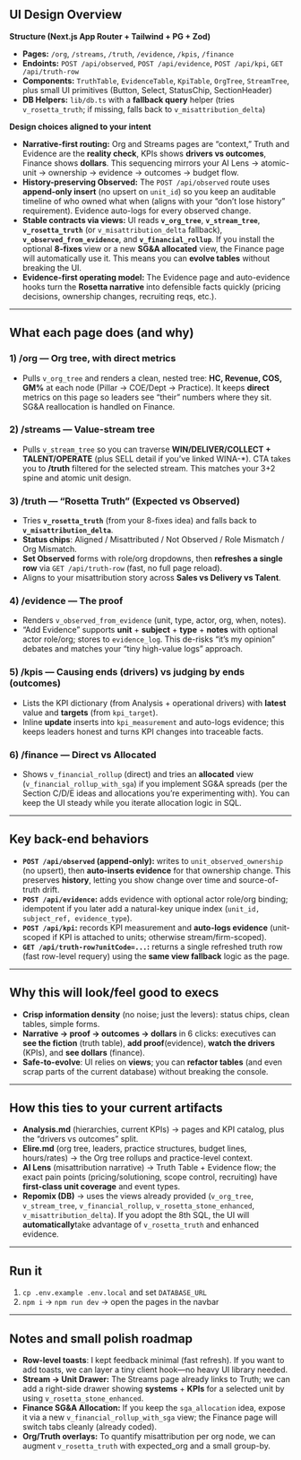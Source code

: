 ## UI Design Overview

**Structure (Next.js App Router + Tailwind + PG + Zod)**

- **Pages:** `/org`, `/streams`, `/truth`, `/evidence`, `/kpis`, `/finance`
- **Endoints:** `POST /api/observed`, `POST /api/evidence`, `POST /api/kpi`, `GET /api/truth-row`
- **Components:** `TruthTable`, `EvidenceTable`, `KpiTable`, `OrgTree`, `StreamTree`, plus small UI primitives (Button, Select, StatusChip, SectionHeader)
- **DB Helpers:** `lib/db.ts` with a **fallback query** helper (tries `v_rosetta_truth`; if missing, falls back to `v_misattribution_delta`)

**Design choices aligned to your intent**

- **Narrative-first routing:** Org and Streams pages are “context,” Truth and Evidence are the **reality check**, KPIs shows **drivers vs outcomes**, Finance shows **dollars**. This sequencing mirrors your AI Lens → atomic-unit → ownership → evidence → outcomes → budget flow. 
- **History-preserving Observed:** The `POST /api/observed` route uses **append-only insert** (no upsert on `unit_id`) so you keep an auditable timeline of who owned what when (aligns with your “don’t lose history” requirement). Evidence auto-logs for every observed change. 
- **Stable contracts via views:** UI reads **`v_org_tree`**, **`v_stream_tree`**, **`v_rosetta_truth`** (or `v_misattribution_delta` fallback), **`v_observed_from_evidence`**, and **`v_financial_rollup`**. If you install the optional **8-fixes** view or a new **SG&A allocated** view, the Finance page will automatically use it. This means you can **evolve tables** without breaking the UI. 
- **Evidence-first operating model:** The Evidence page and auto-evidence hooks turn the **Rosetta narrative** into defensible facts quickly (pricing decisions, ownership changes, recruiting reqs, etc.). 

------

## What each page does (and why)

### 1) **/org** — Org tree, with direct metrics

- Pulls `v_org_tree` and renders a clean, nested tree: **HC, Revenue, COS, GM%** at each node (Pillar → COE/Dept → Practice). It keeps **direct** metrics on this page so leaders see “their” numbers where they sit. SG&A reallocation is handled on Finance. 

### 2) **/streams** — Value-stream tree

- Pulls `v_stream_tree` so you can traverse **WIN/DELIVER/COLLECT + TALENT/OPERATE** (plus SELL detail if you’ve linked WINA-*). CTA takes you to **/truth** filtered for the selected stream. This matches your 3+2 spine and atomic unit design. 

### 3) **/truth** — “Rosetta Truth” (Expected vs Observed)

- Tries **`v_rosetta_truth`** (from your 8-fixes idea) and falls back to **`v_misattribution_delta`**.
- **Status chips**: Aligned / Misattributed / Not Observed / Role Mismatch / Org Mismatch.
- **Set Observed** forms with role/org dropdowns, then **refreshes a single row** via `GET /api/truth-row` (fast, no full page reload).
- Aligns to your misattribution story across **Sales vs Delivery vs Talent**. 

### 4) **/evidence** — The proof

- Renders `v_observed_from_evidence` (unit, type, actor, org, when, notes).
- “Add Evidence” supports **unit** + **subject** + **type** + **notes** with optional actor role/org; stores to `evidence_log`. This de-risks “it’s my opinion” debates and matches your “tiny high-value logs” approach. 

### 5) **/kpis** — Causing ends (drivers) vs judging by ends (outcomes)

- Lists the KPI dictionary (from Analysis + operational drivers) with **latest** value and **targets** (from `kpi_target`).
- Inline **update** inserts into `kpi_measurement` and auto-logs evidence; this keeps leaders honest and turns KPI changes into traceable facts. 

### 6) **/finance** — Direct vs Allocated

- Shows `v_financial_rollup` (direct) and tries an **allocated** view (`v_financial_rollup_with_sga`) if you implement SG&A spreads (per the Section C/D/E ideas and allocations you’re experimenting with). You can keep the UI steady while you iterate allocation logic in SQL. 

------

## Key back-end behaviors

- **`POST /api/observed` (append-only):** writes to `unit_observed_ownership` (no upsert), then **auto-inserts evidence** for that ownership change. This preserves **history**, letting you show change over time and source-of-truth drift. 
- **`POST /api/evidence`:** adds evidence with optional actor role/org binding; idempotent if you later add a natural-key unique index (`unit_id, subject_ref, evidence_type`). 
- **`POST /api/kpi`:** records KPI measurement and **auto-logs evidence** (unit-scoped if KPI is attached to units; otherwise stream/firm-scoped). 
- **`GET /api/truth-row?unitCode=...`:** returns a single refreshed truth row (fast row-level requery) using the **same view fallback** logic as the page.

------

## Why this will look/feel good to execs

- **Crisp information density** (no noise; just the levers): status chips, clean tables, simple forms.
- **Narrative → proof → outcomes → dollars** in 6 clicks: executives can **see the fiction** (truth table), **add proof**(evidence), **watch the drivers** (KPIs), and **see dollars** (finance).
- **Safe-to-evolve**: UI relies on **views**; you can **refactor tables** (and even scrap parts of the current database) without breaking the console. 

------

## How this ties to your current artifacts

- **Analysis.md** (hierarchies, current KPIs) → pages and KPI catalog, plus the “drivers vs outcomes” split. 
- **Elire.md** (org tree, leaders, practice structures, budget lines, hours/rates) → the Org tree rollups and practice-level context. 
- **AI Lens** (misattribution narrative) → Truth Table + Evidence flow; the exact pain points (pricing/solutioning, scope control, recruiting) have **first-class unit coverage** and event types. 
- **Repomix (DB)** → uses the views already provided (`v_org_tree`, `v_stream_tree`, `v_financial_rollup`, `v_rosetta_stone_enhanced`, `v_misattribution_delta`). If you adopt the 8th SQL, the UI will **automatically**take advantage of `v_rosetta_truth` and enhanced evidence. 

------

## Run it

1. `cp .env.example .env.local` and set `DATABASE_URL`
2. `npm i` → `npm run dev` → open the pages in the navbar

------

## Notes and small polish roadmap

- **Row-level toasts**: I kept feedback minimal (fast refresh). If you want to add toasts, we can layer a tiny client hook—no heavy UI library needed.
- **Stream → Unit Drawer:** The Streams page already links to Truth; we can add a right-side drawer showing **systems** + **KPIs** for a selected unit by using `v_rosetta_stone_enhanced`. 
- **Finance SG&A Allocation:** If you keep the `sga_allocation` idea, expose it via a new `v_financial_rollup_with_sga` view; the Finance page will switch tabs cleanly (already coded).
- **Org/Truth overlays:** To quantify misattribution per org node, we can augment `v_rosetta_truth` with expected_org and a small group-by.